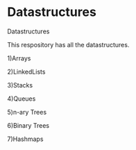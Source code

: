 # Datastructures
Datastructures
 
 
  This respository has all the datastructures.
  
  1)Arrays
  
  2)LinkedLists
  
  3)Stacks
  
  4)Queues
  
  5)n-ary Trees
  
  6)Binary Trees
  
  7)Hashmaps
 
  
  
